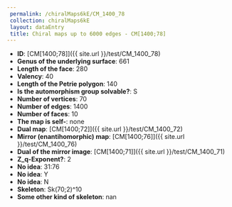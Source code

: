 ```yaml
--- 
 permalink: /chiralMaps6kE/CM_1400_78 
 collection: chiralMaps6kE
 layout: dataEntry
 title: Chiral maps up to 6000 edges - CM[1400;78]
---
```


- **ID**: [CM[1400;78]]({{ site.url }}/test/CM_1400_78)
- **Genus of the underlying surface**: 661
- **Length of the face**: 280
- **Valency**: 40
- **Length of the Petrie polygon**: 140
- **Is the automorphism group solvable?**: S
- **Number of vertices**: 70
- **Number of edges**: 1400
- **Number of faces**: 10
- **The map is self-**: none
- **Dual map**: [CM[1400;72]]({{ site.url }}/test/CM_1400_72)
- **Mirror (enantihomorphic) map**: [CM[1400;76]]({{ site.url }}/test/CM_1400_76)
- **Dual of the mirror image**: [CM[1400;71]]({{ site.url }}/test/CM_1400_71)
- **Z_q-Exponent?**: 2
- **No idea**:  31:76
- **No idea**: Y
- **No idea**: N
- **Skeleton**: Sk(70;2)^10
- **Some other kind of skeleton**: nan
